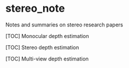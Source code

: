 # stereo_note
Notes and summaries on stereo research papers

[TOC] Monocular depth estimation

[TOC] Stereo depth estimation


[TOC] Multi-view depth estimation
